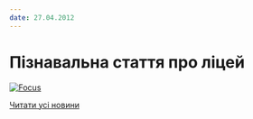 ```yaml
---
date: 27.04.2012
---
```

# Пізнавальна стаття про ліцей

[![Focus](/images/blog/пізнавальна-стаття-про-ліцей/focus.bmp)](http://focus.ua/society/228920)

[Читати усі новини](/news)
